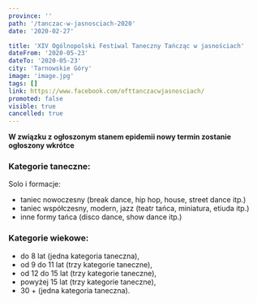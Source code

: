 ```yaml
---
province: ''
path: '/tanczac-w-jasnosciach-2020'
date: '2020-02-27'

title: 'XIV Ogólnopolski Festiwal Taneczny Tańcząc w jasnościach'
dateFrom: '2020-05-23'
dateTo: '2020-05-23'
city: 'Tarnowskie Góry'
image: 'image.jpg'
tags: []
link: https://www.facebook.com/ofttanczacwjasnosciach/
promoted: false
visible: true
cancelled: true
---
```

**W związku z ogłoszonym stanem epidemii nowy termin zostanie ogłoszony wkrótce**

### Kategorie taneczne:

Solo i formacje:
- taniec nowoczesny (break dance, hip hop, house, street dance itp.)  
- taniec współczesny, modern, jazz (teatr tańca, miniatura, etiuda itp.) 
- inne formy tańca (disco dance, show dance itp.) 

### Kategorie wiekowe:
- do 8 lat (jedna kategoria taneczna),
- od 9 do 11 lat (trzy kategorie taneczne),
- od 12 do 15 lat (trzy kategorie taneczne),
- powyżej 15 lat (trzy kategorie taneczne),
- 30 + (jedna kategoria taneczna).